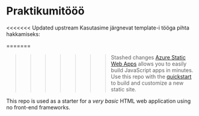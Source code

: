# Praktikumitööö

<<<<<<< Updated upstream
Kasutasime järgnevat template-i tööga pihta hakkamiseks:

=======
>>>>>>> Stashed changes
[Azure Static Web Apps](https://docs.microsoft.com/azure/static-web-apps/overview) allows you to easily build JavaScript apps in minutes. Use this repo with the [quickstart](https://docs.microsoft.com/azure/static-web-apps/getting-started?tabs=vanilla-javascript) to build and customize a new static site.

This repo is used as a starter for a _very basic_ HTML web application using no front-end frameworks.
